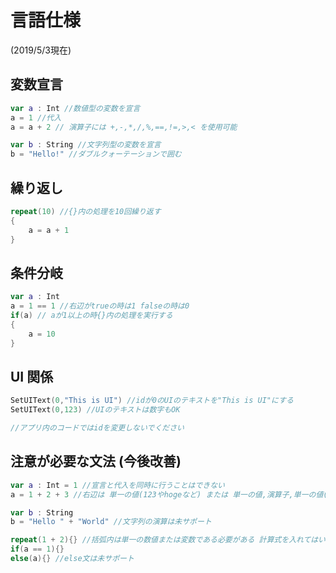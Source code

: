 # 言語仕様
(2019/5/3現在)

## 変数宣言

```swift
var a : Int //数値型の変数を宣言
a = 1 //代入
a = a + 2 // 演算子には +,-,*,/,%,==,!=,>,< を使用可能

var b : String //文字列型の変数を宣言
b = "Hello!" //ダブルクォーテーションで囲む
```

## 繰り返し

```swift
repeat(10) //{}内の処理を10回繰り返す
{
    a = a + 1
}
```

## 条件分岐

```swift
var a : Int
a = 1 == 1 //右辺がtrueの時は1 falseの時は0
if(a) // aが1以上の時{}内の処理を実行する
{
    a = 10
}
```

## UI 関係

```swift
SetUIText(0,"This is UI") //idが0のUIのテキストを"This is UI"にする
SetUIText(0,123) //UIのテキストは数字もOK

//アプリ内のコードではidを変更しないでください
```

## 注意が必要な文法 (今後改善)

```swift
var a : Int = 1 //宣言と代入を同時に行うことはできない
a = 1 + 2 + 3 //右辺は 単一の値(123やhogeなど) または 単一の値,演算子,単一の値(314+fugaなど) でなければならない

var b : String
b = "Hello " + "World" //文字列の演算は未サポート

repeat(1 + 2){} //括弧内は単一の数値または変数である必要がある 計算式を入れてはいけない 下も同様
if(a == 1){}
else(a){} //else文は未サポート

```
